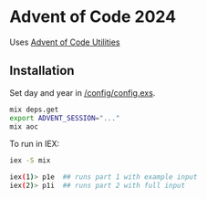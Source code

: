# Advent of Code 2024

Uses [Advent of Code Utilities](https://hexdocs.pm/advent_of_code_utils/readme.html)

## Installation

Set day and year in [/config/config.exs](/config/config.exs).

```sh
mix deps.get
export ADVENT_SESSION="..."
mix aoc
```

To run in IEX:

```sh
iex -S mix

iex(1)> p1e  ## runs part 1 with example input
iex(2)> p1i  ## runs part 2 with full input
```
